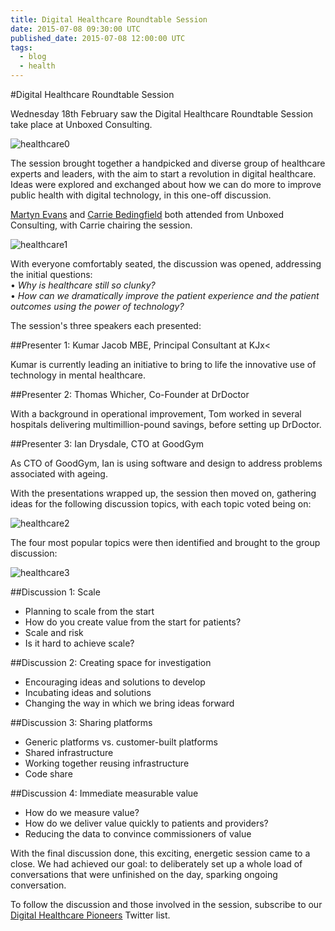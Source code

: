 ```yaml
---
title: Digital Healthcare Roundtable Session
date: 2015-07-08 09:30:00 UTC
published_date: 2015-07-08 12:00:00 UTC
tags:
  - blog
  - health
---
```


#Digital Healthcare Roundtable Session

Wednesday 18th February saw the Digital Healthcare Roundtable Session take place at Unboxed Consulting.

![healthcare0](http://i1291.photobucket.com/albums/b548/grammccram/DSC01779_zpsd4fmmo16.jpg)

The session brought together a handpicked and diverse group of healthcare experts and leaders, with the aim to start a revolution in digital healthcare. Ideas were explored and exchanged about how we can do more to improve public health with digital technology, in this one-off discussion.

[Martyn Evans](http://www.unboxedconsulting.com/people/martyn-evans) and [Carrie Bedingfield](http://www.unboxedconsulting.com/people/carrie-bedingfield) both attended from Unboxed Consulting, with Carrie chairing the session.

![healthcare1](http://i1291.photobucket.com/albums/b548/grammccram/Screen%20Shot%202015-02-24%20at%2011.51.23_zpskt1lvghp.png)

With everyone comfortably seated, the discussion was opened, addressing the initial questions:<br/>
• <i>Why is healthcare still so clunky?</i><br/>
• <i>How can we dramatically improve the patient experience and the patient outcomes using the power of technology?</i>

The session's three speakers each presented:<br/>

##Presenter 1: Kumar Jacob MBE, Principal Consultant at KJx<

Kumar is currently leading an initiative to bring to life the innovative use of technology in mental healthcare.

##Presenter 2: Thomas Whicher, Co-Founder at DrDoctor

With a background in operational improvement, Tom worked in several hospitals delivering multimillion-pound savings, before setting up DrDoctor.<br/>

##Presenter 3: Ian Drysdale, CTO at GoodGym

As CTO of GoodGym, Ian is using software and design to address problems associated with ageing.

With the presentations wrapped up, the session then moved on, gathering ideas for the following discussion topics, with each topic voted being on:

![healthcare2](http://i1291.photobucket.com/albums/b548/grammccram/Screen%20Shot%202015-02-24%20at%2013.08.52_zpsr1tnaers.png)

The four most popular topics were then identified and brought to the group discussion:

![healthcare3](http://i1291.photobucket.com/albums/b548/grammccram/Screen%20Shot%202015-02-24%20at%2017.12.36_zps6x8herpg.png)

##Discussion 1: Scale

- Planning to scale from the start
- How do you create value from the start for patients?
- Scale and risk
- Is it hard to achieve scale?

##Discussion 2: Creating space for investigation

- Encouraging ideas and solutions to develop
- Incubating ideas and solutions
- Changing the way in which we bring ideas forward

##Discussion 3: Sharing platforms

- Generic platforms vs. customer-built platforms
- Shared infrastructure
- Working together reusing infrastructure
- Code share

##Discussion 4: Immediate measurable value

- How do we measure value?
- How do we deliver value quickly to patients and providers?
- Reducing the data to convince commissioners of value

With the final discussion done, this exciting, energetic session came to a close. We had achieved our goal: to deliberately set up a whole load of conversations that were unfinished on the day, sparking ongoing conversation.

To follow the discussion and those involved in the session, subscribe to our [Digital Healthcare Pioneers](https://twitter.com/Ubxd/lists/digital-health-pioneers1) Twitter list.
